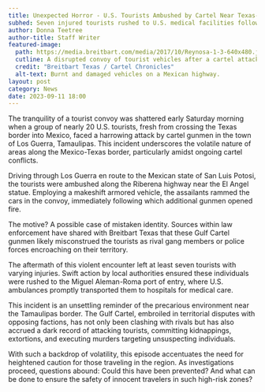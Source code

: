 ```yaml
---
title: Unexpected Horror - U.S. Tourists Ambushed by Cartel Near Texas-Mexico Border
subhed: Seven injured tourists rushed to U.S. medical facilities following an unexpected vehicular assault and gunfire.
author: Donna Teetree
author-title: Staff Writer
featured-image: 
  path: https://media.breitbart.com/media/2017/10/Reynosa-1-3-640x480.jpg
  cutline: A disrupted convoy of tourist vehicles after a cartel attack near the Texas-Mexico border.
  credit: "Breitbart Texas / Cartel Chronicles"
  alt-text: Burnt and damaged vehicles on a Mexican highway.
layout: post
category: News
date: 2023-09-11 18:00
---
```


The tranquility of a tourist convoy was shattered early Saturday morning when a group of nearly 20 U.S. tourists, fresh from crossing the Texas border into Mexico, faced a harrowing attack by cartel gunmen in the town of Los Guerra, Tamaulipas. This incident underscores the volatile nature of areas along the Mexico-Texas border, particularly amidst ongoing cartel conflicts.

Driving through Los Guerra en route to the Mexican state of San Luis Potosi, the tourists were ambushed along the Riberena highway near the El Angel statue. Employing a makeshift armored vehicle, the assailants rammed the cars in the convoy, immediately following which additional gunmen opened fire.

The motive? A possible case of mistaken identity. Sources within law enforcement have shared with Breitbart Texas that these Gulf Cartel gunmen likely misconstrued the tourists as rival gang members or police forces encroaching on their territory. 

The aftermath of this violent encounter left at least seven tourists with varying injuries. Swift action by local authorities ensured these individuals were rushed to the Miguel Aleman-Roma port of entry, where U.S. ambulances promptly transported them to hospitals for medical care.

This incident is an unsettling reminder of the precarious environment near the Tamaulipas border. The Gulf Cartel, embroiled in territorial disputes with opposing factions, has not only been clashing with rivals but has also accrued a dark record of attacking tourists, committing kidnappings, extortions, and executing murders targeting unsuspecting individuals.

With such a backdrop of volatility, this episode accentuates the need for heightened caution for those traveling in the region. As investigations proceed, questions abound: Could this have been prevented? And what can be done to ensure the safety of innocent travelers in such high-risk zones?
